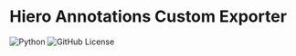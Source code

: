 # Hiero Annotations Custom Exporter

![Python](https://img.shields.io/badge/python-3.10.10-blue)
![GitHub License](https://img.shields.io/github/license/edoardocarmignani/HieroAnnotationExporter?style=flat)
